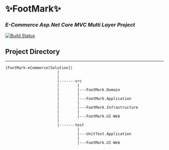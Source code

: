 # ✨FootMark✨
### _E-Commerce Asp.Net Core MVC Multi Layer Project_

[![Build Status](https://travis-ci.org/joemccann/dillinger.svg?branch=master)]()

## Project Directory
-------------------------------------
    |FootMark-eCommerce[Solution]| 
                           |
                           |
                           |-------src 
                           |        | 
                           |        |---FootMark.Domain 
                           |        |
                           |        |---FootMark.Application
                           |        |
                           |        |---FootMark.Infrastructure
                           |        |
                           |        |---FootMark.UI-Web
                           |       
                           |-------test
                                    |
                                    |---UnitTest.Application
                                    |
                                    |---FootMark.UI-Web
